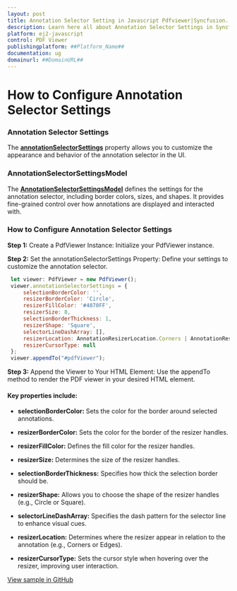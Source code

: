 ```yaml
---
layout: post
title: Annotation Selector Setting in Javascript Pdfviewer|Syncfusion.
description: Learn here all about Annotation Selector Settings in Syncfusion ##Platform_Name## Pdfviewer control of Syncfusion Essential JS 2 and more.
platform: ej2-javascript
control: PDF Viewer
publishingplatform: ##Platform_Name##
documentation: ug
domainurl: ##DomainURL##
---
```



# How to Configure Annotation Selector Settings

### Annotation Selector Settings

The [**annotationSelectorSettings**](https://helpej2.syncfusion.com/javascript/documentation/api/pdfviewer/annotationSelectorSettings/) property allows you to customize the appearance and behavior of the annotation selector in the UI.

### AnnotationSelectorSettingsModel

The [**AnnotationSelectorSettingsModel**](https://helpej2.syncfusion.com/javascript/documentation/api/pdfviewer/annotationSelectorSettingsModel/) defines the settings for the annotation selector, including border colors, sizes, and shapes. It provides fine-grained control over how annotations are displayed and interacted with.

### How to Configure Annotation Selector Settings

**Step 1:**	Create a PdfViewer Instance: Initialize your PdfViewer instance.

**Step 2:** Set the annotationSelectorSettings Property: Define your settings to customize the annotation selector. 

```js
 let viewer: PdfViewer = new PdfViewer();
 viewer.annotationSelectorSettings = {
     selectionBorderColor: '',
     resizerBorderColor: 'Circle',
     resizerFillColor: '#4070FF',
     resizerSize: 8,
     selectionBorderThickness: 1,
     resizerShape: 'Square',
     selectorLineDashArray: [],
     resizerLocation: AnnotationResizerLocation.Corners | AnnotationResizerLocation.Edges,
     resizerCursorType: null
 };
 viewer.appendTo("#pdfViewer");
```

**Step 3:**	Append the Viewer to Your HTML Element: Use the appendTo method to render the PDF viewer in your desired HTML element.

#### Key properties include:

* **selectionBorderColor:** Sets the color for the border around selected annotations.

* **resizerBorderColor:** Sets the color for the border of the resizer handles.

* **resizerFillColor:** Defines the fill color for the resizer handles.

* **resizerSize:** Determines the size of the resizer handles.

* **selectionBorderThickness:** Specifies how thick the selection border should be.

* **resizerShape:** Allows you to choose the shape of the resizer handles (e.g., Circle or Square).

* **selectorLineDashArray:** Specifies the dash pattern for the selector line to enhance visual cues.

* **resizerLocation:** Determines where the resizer appear in relation to the annotation (e.g., Corners or Edges).

* **resizerCursorType:** Sets the cursor style when hovering over the resizer, improving user interaction.

[View sample in GitHub](https://github.com/SyncfusionExamples/javascript-pdf-viewer-examples/tree/master/How%20to)
